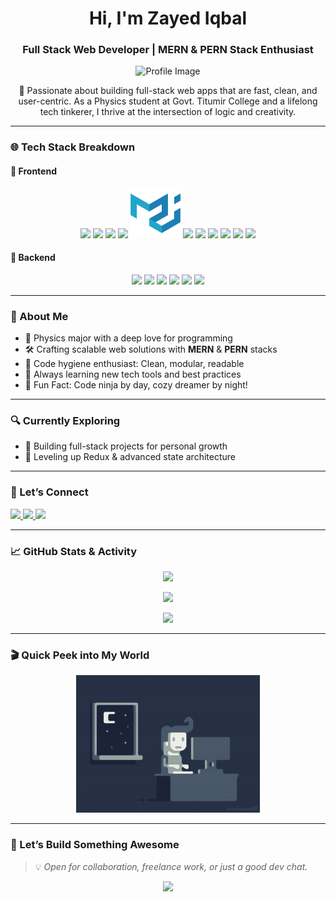 <h1 align="center">Hi, I'm Zayed Iqbal</h1>
<h3 align="center">Full Stack Web Developer | MERN & PERN Stack Enthusiast</h3>

<p align="center">
  <img src="https://i.ibb.co/pK6rTxm/IMG-20230225-143542.jpg" alt="Profile Image" height="250" />
</p>

<p align="center">
  🧠 Passionate about building full-stack web apps that are fast, clean, and user-centric. As a Physics student at Govt. Titumir College and a lifelong tech tinkerer, I thrive at the intersection of logic and creativity.
</p>

---

### 🌐 Tech Stack Breakdown

#### 🎨 Frontend
<div align="center">
  <img src="https://skillicons.dev/icons?i=html" height="80" />
  <img src="https://skillicons.dev/icons?i=css" height="80" />
  <img src="https://skillicons.dev/icons?i=bootstrap" height="80" />
  <img src="https://skillicons.dev/icons?i=tailwind" height="80" />
  <img src="https://raw.githubusercontent.com/devicons/devicon/master/icons/materialui/materialui-original.svg" height="80" />
  <img src="https://ui.shadcn.com/favicon.ico" height="80" />
  <img src="https://skillicons.dev/icons?i=js" height="80" />
  <img src="https://skillicons.dev/icons?i=ts" height="80" />
  <img src="https://skillicons.dev/icons?i=react" height="80" />
  <img src="https://skillicons.dev/icons?i=nextjs" height="80" />
  <img src="https://skillicons.dev/icons?i=redux" height="80" />
</div>

#### 🧩 Backend
<div align="center">
  <img src="https://skillicons.dev/icons?i=nodejs" height="80" />
  <img src="https://skillicons.dev/icons?i=express" height="80" />
  <img src="https://skillicons.dev/icons?i=mongodb" height="80" />
  <img src="https://skillicons.dev/icons?i=postgresql" height="80" />
  <img src="https://skillicons.dev/icons?i=prisma" height="80" />
  <img src="https://skillicons.dev/icons?i=docker" height="80" />
</div>

---

### 🎯 About Me

- 📘 Physics major with a deep love for programming
- 🛠️ Crafting scalable web solutions with **MERN** & **PERN** stacks
- 🧼 Code hygiene enthusiast: Clean, modular, readable
- 🌱 Always learning new tech tools and best practices
- 🎒 Fun Fact: Code ninja by day, cozy dreamer by night!

---

### 🔍 Currently Exploring

- 📂 Building full-stack projects for personal growth
- 🧠 Leveling up Redux & advanced state architecture

---

### 🤝 Let’s Connect

<p align="left">
  <a href="https://www.linkedin.com/in/zayed-iqbal" target="_blank">
    <img src="https://skillicons.dev/icons?i=linkedin" height="40" />
  </a>
  <a href="https://instagram.com/zzayed0" target="_blank">
    <img src="https://skillicons.dev/icons?i=instagram" height="40" />
  </a>
  <a href="https://discordapp.com/users/zxayed" target="_blank">
    <img src="https://skillicons.dev/icons?i=discord" height="40" />
  </a>
</p>

---

### 📈 GitHub Stats & Activity

<p align="center">
  <img src="https://github-readme-stats.vercel.app/api?username=ZxAYED&show_icons=true&theme=radical" height="180" />
</p>

<p align="center">
  <img src="https://github-readme-streak-stats.herokuapp.com?user=ZxAYED&hide_border=true&theme=tokyonight_duo" height="180" />
</p>

<p align="center">
  <img src="https://github-profile-summary-cards.vercel.app/api/cards/profile-details?username=ZxAYED&theme=github_dark" />
</p>

---

### 🎬 Quick Peek into My World

<p align="center">
  <img src="https://github.com/ZxAYED/zxayed/blob/main/coding.gif" height="220" />
</p>

---

### 📢 Let’s Build Something Awesome

> 💡 *Open for collaboration, freelance work, or just a good dev chat.*

<p align="center">
  <img src="https://readme-typing-svg.demolab.com?font=Fira+Code&size=22&pause=1000&color=F97316&center=true&vCenter=true&multiline=true&width=435&lines=Let's+build+next-gen+web+apps+%F0%9F%94%A5;I'm+Zayed%2C+a+Full+Stack+Dev+you+can+count+on."/>
</p>
